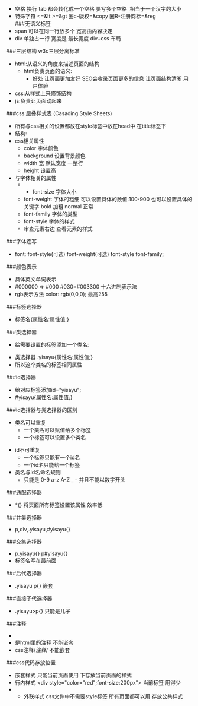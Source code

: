 * 空格 换行 tab 都会转化成一个空格 要写多个空格&nbsp; 相当于一个汉字的大小
* 特殊字符 <=&It >=&gt 圈c-版权=&copy 圈R-注册商标=&reg\
###无语义标签
* span 可以在同一行放多个 宽高由内容决定
* div 单独占一行 宽度是 最长宽度 div+css 布局

###三层结构 w3c三层分离标准
* html:从语义的角度来描述页面的结构 
	* html负责页面的语义:
		* 好处
			让页面更加友好 SEO会收录页面更多的信息
			让页面结构清晰
			用户体验			
* css:从样式上来修饰结构
* js:负责让页面动起来

###css:层叠样式表 (Casading Style Sheets)
* 所有与css相关的设置都放在style标签中放在head中  在title标签下  
* 结构:<style> 
			选择器{
			属性名:属性值	;		
			}
	   </style>
* css相关属性
	* color 字体颜色
	* background 设置背景颜色
	* width 宽 默认宽度 一整行
	* height 设置高
* 与字体相关的属性 
	* * font-size 字体大小
	* font-weight 字体的粗细 可以设置具体的数值:100-900  也可以设置具体的关键字 bold 加粗 normal 正常
	* font-family 字体的类型
	* font-style 字体的样式
	* 审查元素右边 查看元素的样式

###字体连写
* font: font-style(可选) font-weight(可选) font-style font-family;

###颜色表示
* 具体英文单词表示
* #000000 => #000  #030=#003300 十六进制表示法
* rgb表示方法 color: rgb(0,0,0); 最高255

###标签选择器
* 标签名{属性名:属性值;}

###类选择器
* 给需要设置的标签添加一个类名:<p class="yisayu"></p>
* 类选择器 .yisayu{属性名:属性值;}
* 所以这个类名的标签相同属性

###id选择器
* 给对应标签添加id="yisayu";
* #yisayu{属性名:属性值;}

###id选择器与类选择器的区别
* 类名可以重复
	* 一个类名可以赋值给多个标签 
	* 一个标签可以设置多个类名 <p class="haha huhu">
* id不可重复
	* 一个标签只能有一个id名 
	* 一个id名只能给一个标签 
* 类名与id名命名规则
	* 只能是 0-9 a-z A-Z _ - 并且不能以数字开头

###通配选择器
* *{} 将页面所有标签设置该属性 效率低

###并集选择器
* p,div,.yisayu,#yisayu{}

###交集选择器
* p.yisayu{}  p#yisayu{} 
* 标签名写在最前面

###后代选择器
* .yisayu p{} 嵌套

###直接子代选择器
* .yisayu>p{} 只能是儿子

###注释
*  <!-- 注释内容 -->
*  是html里的注释  不能嵌套
*  css注释/*注释*/ 不能嵌套

###css代码存放位置
* 嵌套样式 <style> </style> 只能当前页面使用 下存放当前页面的样式
* 行内样式 <div style="color="red";font-size:200px"></div>       当前标签 用得少
* * 外联样式 <link rel="stylesheet" href="路径.css"> css文件中不需要style标签  所有页面都可以用  存放公共样式
                                                                                                                                                                                                                                                                    

